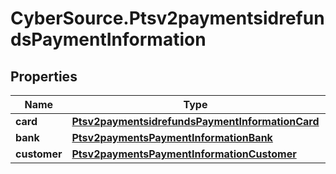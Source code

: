 # CyberSource.Ptsv2paymentsidrefundsPaymentInformation

## Properties
Name | Type | Description | Notes
------------ | ------------- | ------------- | -------------
**card** | [**Ptsv2paymentsidrefundsPaymentInformationCard**](Ptsv2paymentsidrefundsPaymentInformationCard.md) |  | [optional] 
**bank** | [**Ptsv2paymentsPaymentInformationBank**](Ptsv2paymentsPaymentInformationBank.md) |  | [optional] 
**customer** | [**Ptsv2paymentsPaymentInformationCustomer**](Ptsv2paymentsPaymentInformationCustomer.md) |  | [optional] 



